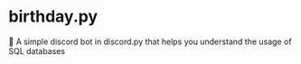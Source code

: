 # birthday.py
🎉 A simple discord bot in discord.py that helps you understand the usage of SQL databases

